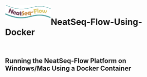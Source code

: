 
<img align="left" src="https://raw.githubusercontent.com/levinbgu/NeatSeq-Flow_Docker/master/logo.png" width="150">

NeatSeq-Flow-Using-Docker
===============================

&nbsp;  



## Running the NeatSeq-Flow Platform on Windows/Mac Using a Docker Container

